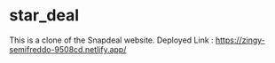 # star_deal
This is a clone of the Snapdeal website.
Deployed Link : https://zingy-semifreddo-9508cd.netlify.app/
